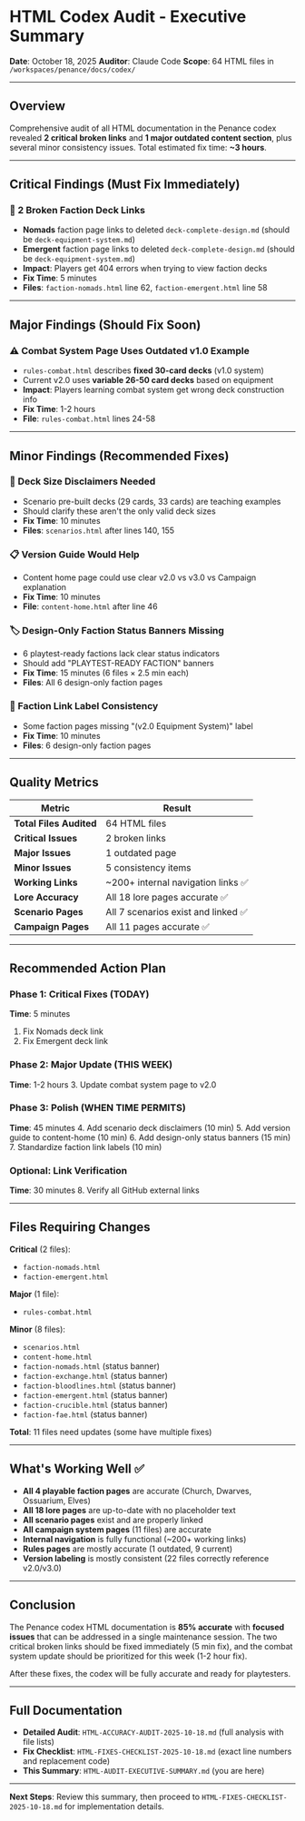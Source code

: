 # HTML Codex Audit - Executive Summary
**Date**: October 18, 2025
**Auditor**: Claude Code
**Scope**: 64 HTML files in `/workspaces/penance/docs/codex/`

---

## Overview

Comprehensive audit of all HTML documentation in the Penance codex revealed **2 critical broken links** and **1 major outdated content section**, plus several minor consistency issues. Total estimated fix time: **~3 hours**.

---

## Critical Findings (Must Fix Immediately)

### 🔴 2 Broken Faction Deck Links
- **Nomads** faction page links to deleted `deck-complete-design.md` (should be `deck-equipment-system.md`)
- **Emergent** faction page links to deleted `deck-complete-design.md` (should be `deck-equipment-system.md`)
- **Impact**: Players get 404 errors when trying to view faction decks
- **Fix Time**: 5 minutes
- **Files**: `faction-nomads.html` line 62, `faction-emergent.html` line 58

---

## Major Findings (Should Fix Soon)

### ⚠️ Combat System Page Uses Outdated v1.0 Example
- `rules-combat.html` describes **fixed 30-card decks** (v1.0 system)
- Current v2.0 uses **variable 26-50 card decks** based on equipment
- **Impact**: Players learning combat system get wrong deck construction info
- **Fix Time**: 1-2 hours
- **File**: `rules-combat.html` lines 24-58

---

## Minor Findings (Recommended Fixes)

### 📝 Deck Size Disclaimers Needed
- Scenario pre-built decks (29 cards, 33 cards) are teaching examples
- Should clarify these aren't the only valid deck sizes
- **Fix Time**: 10 minutes
- **Files**: `scenarios.html` after lines 140, 155

### 📋 Version Guide Would Help
- Content home page could use clear v2.0 vs v3.0 vs Campaign explanation
- **Fix Time**: 10 minutes
- **File**: `content-home.html` after line 46

### 🏷️ Design-Only Faction Status Banners Missing
- 6 playtest-ready factions lack clear status indicators
- Should add "PLAYTEST-READY FACTION" banners
- **Fix Time**: 15 minutes (6 files × 2.5 min each)
- **Files**: All 6 design-only faction pages

### 🔗 Faction Link Label Consistency
- Some faction pages missing "(v2.0 Equipment System)" label
- **Fix Time**: 10 minutes
- **Files**: 6 design-only faction pages

---

## Quality Metrics

| Metric | Result |
|--------|--------|
| **Total Files Audited** | 64 HTML files |
| **Critical Issues** | 2 broken links |
| **Major Issues** | 1 outdated page |
| **Minor Issues** | 5 consistency items |
| **Working Links** | ~200+ internal navigation links ✅ |
| **Lore Accuracy** | All 18 lore pages accurate ✅ |
| **Scenario Pages** | All 7 scenarios exist and linked ✅ |
| **Campaign Pages** | All 11 pages accurate ✅ |

---

## Recommended Action Plan

### Phase 1: Critical Fixes (TODAY)
**Time**: 5 minutes
1. Fix Nomads deck link
2. Fix Emergent deck link

### Phase 2: Major Update (THIS WEEK)
**Time**: 1-2 hours
3. Update combat system page to v2.0

### Phase 3: Polish (WHEN TIME PERMITS)
**Time**: 45 minutes
4. Add scenario deck disclaimers (10 min)
5. Add version guide to content-home (10 min)
6. Add design-only status banners (15 min)
7. Standardize faction link labels (10 min)

### Optional: Link Verification
**Time**: 30 minutes
8. Verify all GitHub external links

---

## Files Requiring Changes

**Critical** (2 files):
- `faction-nomads.html`
- `faction-emergent.html`

**Major** (1 file):
- `rules-combat.html`

**Minor** (8 files):
- `scenarios.html`
- `content-home.html`
- `faction-nomads.html` (status banner)
- `faction-exchange.html` (status banner)
- `faction-bloodlines.html` (status banner)
- `faction-emergent.html` (status banner)
- `faction-crucible.html` (status banner)
- `faction-fae.html` (status banner)

**Total**: 11 files need updates (some have multiple fixes)

---

## What's Working Well ✅

- **All 4 playable faction pages** are accurate (Church, Dwarves, Ossuarium, Elves)
- **All 18 lore pages** are up-to-date with no placeholder text
- **All scenario pages** exist and are properly linked
- **All campaign system pages** (11 files) are accurate
- **Internal navigation** is fully functional (~200+ working links)
- **Rules pages** are mostly accurate (1 outdated, 9 current)
- **Version labeling** is mostly consistent (22 files correctly reference v2.0/v3.0)

---

## Conclusion

The Penance codex HTML documentation is **85% accurate** with **focused issues** that can be addressed in a single maintenance session. The two critical broken links should be fixed immediately (5 min fix), and the combat system update should be prioritized for this week (1-2 hour fix).

After these fixes, the codex will be fully accurate and ready for playtesters.

---

## Full Documentation

- **Detailed Audit**: `HTML-ACCURACY-AUDIT-2025-10-18.md` (full analysis with file lists)
- **Fix Checklist**: `HTML-FIXES-CHECKLIST-2025-10-18.md` (exact line numbers and replacement code)
- **This Summary**: `HTML-AUDIT-EXECUTIVE-SUMMARY.md` (you are here)

---

**Next Steps**: Review this summary, then proceed to `HTML-FIXES-CHECKLIST-2025-10-18.md` for implementation details.

